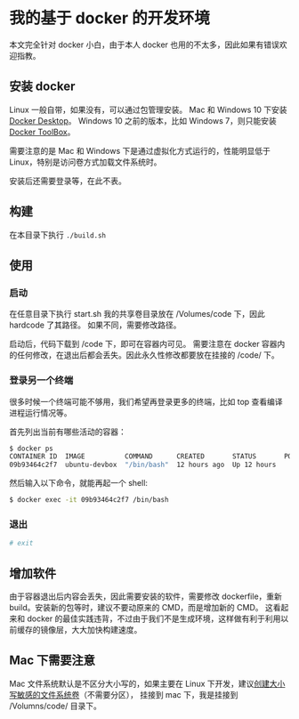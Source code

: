 # 我的基于 docker 的开发环境

本文完全针对 docker 小白，由于本人 docker 也用的不太多，因此如果有错误欢迎指教。

## 安装 docker
Linux 一般自带，如果没有，可以通过包管理安装。
Mac 和 Windows 10 下安装 [Docker Desktop](https://www.docker.com/products/docker-desktop)。
Windows 10 之前的版本，比如 Windows 7，则只能安装 [Docker ToolBox](https://docs.docker.com/toolbox/toolbox_install_windows/)。

需要注意的是 Mac 和 Windows 下是通过虚拟化方式运行的，性能明显低于 Linux，特别是访问卷方式加载文件系统时。

安装后还需要登录等，在此不表。

## 构建
在本目录下执行 `./build.sh`

## 使用
### 启动
在任意目录下执行 start.sh
我的共享卷目录放在 /Volumes/code 下，因此 hardcode 了其路径。
如果不同，需要修改路径。

启动后，代码下载到 /code 下，即可在容器内可见。
需要注意在 docker 容器内的任何修改，在退出后都会丢失。因此永久性修改都要放在挂接的 /code/ 下。

### 登录另一个终端
很多时候一个终端可能不够用，我们希望再登录更多的终端，比如 top 查看编译进程运行情况等。

首先列出当前有哪些活动的容器：
```bash
$ docker ps
CONTAINER ID  IMAGE          COMMAND      CREATED       STATUS       PORTS   NAMES
09b93464c2f7  ubuntu-devbox  "/bin/bash"  12 hours ago  Up 12 hours          laughing_northcutt
```
然后输入以下命令，就能再起一个 shell:
```bash
$ docker exec -it 09b93464c2f7 /bin/bash
```
### 退出
```bash
# exit
```

## 增加软件
由于容器退出后内容会丢失，因此需要安装的软件，需要修改 dockerfile，重新 build。安装新的包等时，建议不要动原来的 CMD，而是增加新的 CMD。
这看起来和 docker 的最佳实践违背，不过由于我们不是生成环境，这样做有利于利用以前缓存的镜像层，大大加快构建速度。

## Mac 下需要注意
Mac 文件系统默认是不区分大小写的，如果主要在 Linux 下开发，建议[创建大小写敏感的文件系统卷](https://www.google.com/search?q=mac+%E5%A4%A7%E5%B0%8F%E5%86%99%E6%95%8F%E6%84%9F+%E5%8D%B7)（不需要分区），
挂接到 mac 下，我是挂接到 /Volumns/code/ 目录下。
